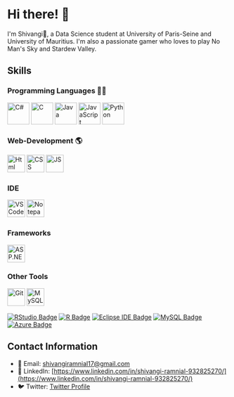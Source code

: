 # Hi there! 🌟

I'm Shivangi👋, a Data Science student at University of Paris-Seine and University of Mauritius. I'm also a passionate gamer who loves to play No Man's Sky and Stardew Valley.

## Skills

### Programming Languages 👩‍💻
<p align='left'>
<img src="https://github.com/Shivangi1709/Shivangi1709/assets/104305225/9329aef3-c4e4-4288-9eda-a752696a9c71" alt="C#" height="50" width="50" />
<img src="https://github.com/Shivangi1709/Shivangi1709/assets/104305225/e63da2d0-f0a7-40fb-bfa6-486d0fa4e5e8" alt="C" height="50" width="50" />
<img src="https://github.com/Shivangi1709/Shivangi1709/assets/104305225/533989ab-673e-48d2-9882-8182427b96de" alt="Java" height="50" width="50" />
<img src="https://github.com/Shivangi1709/Shivangi1709/assets/104305225/b6a85657-5426-470d-b0ab-37733da65428" alt="JavaScript" height="50" width="50" />
<img src="https://github.com/Shivangi1709/Shivangi1709/assets/104305225/3e267bc3-8370-4c67-8fa2-fe7585ef13b1" alt="Python" height="50" width="50" />
</p>

### Web-Development 🌎
<p align='left'>
<img src="https://raw.githubusercontent.com/bablubambal/All_logo_and_pictures/1ac69ce5fbc389725f16f989fa53c62d6e1b4883/social%20icons/html5.svg" alt="Html" height="40" width="40" />
<img src="https://raw.githubusercontent.com/bablubambal/All_logo_and_pictures/1ac69ce5fbc389725f16f989fa53c62d6e1b4883/social%20icons/css3.svg" alt="CSS" height="40" width="40" />
<img src="https://raw.githubusercontent.com/bablubambal/All_logo_and_pictures/1ac69ce5fbc389725f16f989fa53c62d6e1b4883/social%20icons/javascript.svg" alt="JS" height="40" width="40" /> 
</p>

### IDE
<p align='left'>
<img src="https://raw.githubusercontent.com/bablubambal/All_logo_and_pictures/62487087dc4f4f5efee637addbc67a16dd374bf6/text%20editors/vscode.svg" alt="VSCode" height="40" width="40" />
<img src="https://github.com/Shivangi1709/Shivangi1709/assets/104305225/543f0218-c253-4ad8-aa58-cc298a0ddf3a)" alt="Notepad++" height="40" width="40" />
</p>

### Frameworks
<p align='left'>
<img src="https://img.shields.io/badge/ASP.NET-512BD4?style=for-the-badge&logo=.net&logoColor=white)](https://dotnet.microsoft.com/apps/aspnet" alt="ASP.NET" height="40" width="40" />
</p>

### Other Tools
<p align='left'>
<img src="https://img.shields.io/badge/Git-F05032?style=for-the-badge&logo=git&logoColor=white" alt="Git" height="40" width="40" />
<img src="https://github.com/Shivangi1709/Shivangi1709/assets/104305225/536f7b7d-51f2-4efc-9023-937eafa11838" alt="MySQL" height="40" width="40" />
</p>

[![RStudio Badge](https://img.shields.io/badge/RStudio-75AADB?style=for-the-badge&logo=rstudio&logoColor=white)](https://rstudio.com/)
[![R Badge](https://img.shields.io/badge/R-276DC3?style=for-the-badge&logo=r&logoColor=white)](https://www.r-project.org/)
[![Eclipse IDE Badge](https://img.shields.io/badge/Eclipse_IDE-2C2255?style=for-the-badge&logo=eclipse-ide&logoColor=white)](https://www.eclipse.org/)
[![MySQL Badge](https://img.shields.io/badge/MySQL-4479A1?style=for-the-badge&logo=mysql&logoColor=white)](https://www.mysql.com/)
[![Azure Badge](https://img.shields.io/badge/Microsoft_Azure-0089D6?style=for-the-badge&logo=microsoft-azure&logoColor=white)](https://azure.microsoft.com/)

## Contact Information

- 📧 Email: [shivangiramnial17@gmail.com](mailto:shivangiramnial17@gmail.com)
- 🔗 LinkedIn: [https://www.linkedin.com/in/shivangi-ramnial-932825270/](https://www.linkedin.com/in/shivangi-ramnial-932825270/)
- 🐦 Twitter: [Twitter Profile](https://twitter.com/yourusername)
